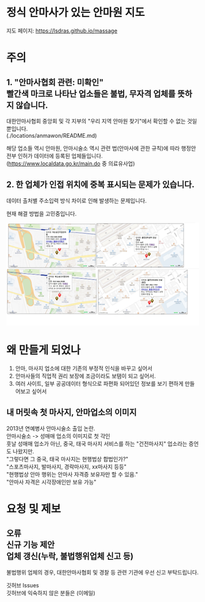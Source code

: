 # 정식 안마사가 있는 안마원 지도

지도 페이지: https://lsdras.github.io/massage


# 주의 
## 1. "안마사협회 관련: 미확인"<br/> 빨간색 마크로 나타난 업소들은 불법, 무자격 업체를 뜻하지 않습니다.

대한안마사협회 중앙회 및 각 지부의 "우리 지역 안마원 찾기"에서 확인할 수 없는 것일 뿐입니다.  
(./locations/anmawon/README.md)

해당 업소들 역시 안마원, 안마시술소 역시 관련 법(안마사에 관한 규칙)에 따라 행정안전부 인허가 데이터에 등록된 업체들입니다.  
(https://www.localdata.go.kr/main.do 중 의료유사업)

## 2. 한 업체가 인접 위치에 중복 표시되는 문제가 있습니다.
데이터 출처별 주소입력 방식 차이로 인해 발생하는 문제입니다.  

현재 해결 방법을 고민중입니다.

![doublepin](./images/for_readme/%EC%A4%91%EB%B3%B5%ED%95%80.jpg)


# 왜 만들게 되었나

1. 안마, 마사지 업소에 대한 기존의 부정적 인식을 바꾸고 싶어서
2. 안마사들의 직업적 권리 보장에 조금이라도 보탬이 되고 싶어서.
3. 여러 사이트, 일부 공공데이터 형식으로 파편화 되어있던 정보를 보기 편하게 만들어보고 싶어서

## 내 머릿속 첫 마사지, 안마업소의 이미지
2013년 연예병사 안마시술소 출입 논란.  
안마시술소 -> 성매매 업소의 이미지로 첫 각인  
훗날 성매매 업소가 아닌, 중국, 태국 마사지 서비스를 하는 "건전마사지" 업소라는 증언도 나왔지만.  
"그렇다면 그 중국, 태국 마사지는 현행법상 합법인가?"  
"스포츠마사지, 발마사지, 경락마사지, xx마사지 등등"  
"현행법상 안마 행위는 안마사 자격증 보유자만 할 수 있음."  
"안마사 자격은 시각장애인만 보유 가능" 


# 요청 및 제보
## 오류<br/>신규 기능 제안<br/>업체 갱신(누락, 불법행위업체 신고 등)<br/>

불법행위 업체의 경우, 대한안마사협회 및 경찰 등 관련 기관에 우선 신고 부탁드립니다.

깃허브 Issues  
깃허브에 익숙하지 않은 분들은 (이메일)

